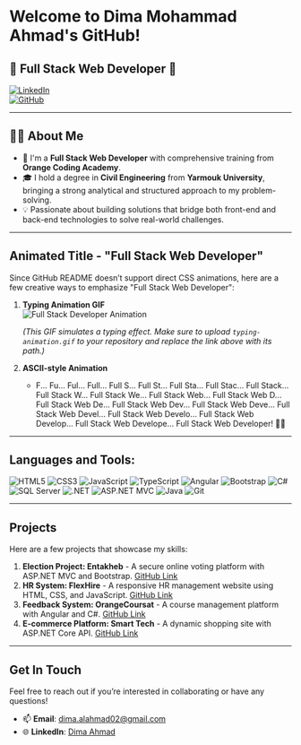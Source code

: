 # Welcome to Dima Mohammad Ahmad's GitHub!

## 🚀 **Full Stack Web Developer** 🚀

[![LinkedIn](https://img.shields.io/badge/LinkedIn-blue?style=flat&logo=linkedin)](https://www.linkedin.com/in/dima-ahmad-3b2152270/)  
[![GitHub](https://img.shields.io/badge/GitHub-black?style=flat&logo=github)](https://github.com/dimamohamad)

---

## 👩‍💻 About Me

- 🌟 I'm a **Full Stack Web Developer** with comprehensive training from **Orange Coding Academy**.
- 🎓 I hold a degree in **Civil Engineering** from **Yarmouk University**, bringing a strong analytical and structured approach to my problem-solving.
- 💡 Passionate about building solutions that bridge both front-end and back-end technologies to solve real-world challenges.

---

## Animated Title - "Full Stack Web Developer"

Since GitHub README doesn’t support direct CSS animations, here are a few creative ways to emphasize "Full Stack Web Developer":

1. **Typing Animation GIF**  
   ![Full Stack Developer Animation](https://your-github-username.github.io/your-repo/typing-animation.gif)

   *(This GIF simulates a typing effect. Make sure to upload `typing-animation.gif` to your repository and replace the link above with its path.)*

2. **ASCII-style Animation**  
   - F... Fu... Ful... Full... Full S... Full St... Full Sta... Full Stac... Full Stack... Full Stack W... Full Stack We... Full Stack Web... Full Stack Web D... Full Stack Web De... Full Stack Web Dev... Full Stack Web Deve... Full Stack Web Devel... Full Stack Web Develo... Full Stack Web Develop... Full Stack Web Develope... Full Stack Web Developer! 👩‍💻

---

## Languages and Tools:

<p align="left">
  <img src="https://img.icons8.com/color/48/000000/html-5.png" alt="HTML5"/>
  <img src="https://img.icons8.com/color/48/000000/css3.png" alt="CSS3"/>
  <img src="https://img.icons8.com/color/48/000000/javascript.png" alt="JavaScript"/>
  <img src="https://img.icons8.com/color/48/000000/typescript.png" alt="TypeScript"/>
  <img src="https://img.icons8.com/color/48/000000/angularjs.png" alt="Angular"/>
  <img src="https://img.icons8.com/color/48/000000/bootstrap.png" alt="Bootstrap"/>
  <img src="https://img.icons8.com/color/48/000000/c-sharp-logo.png" alt="C#"/>
  <img src="https://img.icons8.com/color/48/000000/sql.png" alt="SQL Server"/>
  <img src="https://img.icons8.com/fluency/48/000000/net-framework.png" alt=".NET"/>
  <img src="https://img.icons8.com/color/48/000000/cloud-storage.png" alt="ASP.NET MVC"/>
  <img src="https://img.icons8.com/color/48/000000/java-coffee-cup-logo.png" alt="Java"/>
  <img src="https://img.icons8.com/color/48/000000/git.png" alt="Git"/>
</p>

---

## Projects

Here are a few projects that showcase my skills:

1. **Election Project: Entakheb** - A secure online voting platform with ASP.NET MVC and Bootstrap. [GitHub Link](#)
2. **HR System: FlexHire** - A responsive HR management website using HTML, CSS, and JavaScript. [GitHub Link](#)
3. **Feedback System: OrangeCoursat** - A course management platform with Angular and C#. [GitHub Link](#)
4. **E-commerce Platform: Smart Tech** - A dynamic shopping site with ASP.NET Core API. [GitHub Link](#)

---

## Get In Touch

Feel free to reach out if you’re interested in collaborating or have any questions!

- 📫 **Email**: [dima.alahmad02@gmail.com](mailto:dima.alahmad02@gmail.com)
- 🌐 **LinkedIn**: [Dima Ahmad](https://www.linkedin.com/in/dima-ahmad-3b2152270/)

